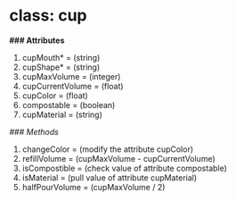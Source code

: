 # class: cup

**### Attributes**
1. cupMouth* = (string)
2. cupShape* = (string)
3. cupMaxVolume = (integer)
4. cupCurrentVolume = (float)
5. cupColor = (float)
6. compostable = (boolean)
7. cupMaterial = (string)

*### Methods*
1. changeColor = (modify the attribute cupColor)
2. refillVolume = (cupMaxVolume - cupCurrentVolume)
3. isCompostible = (check value of attribute compostable)
4. isMaterial = (pull value of attribute cupMaterial)
5. halfPourVolume = (cupMaxVolume / 2)
